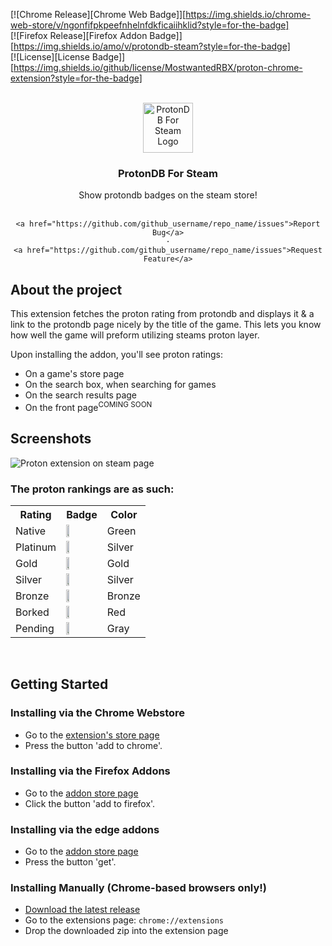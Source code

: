 [![Chrome Release][Chrome Web Badge]][https://img.shields.io/chrome-web-store/v/ngonfifpkpeefnhelnfdkficaiihklid?style=for-the-badge]  
[![Firefox Release][Firefox Addon Badge]][https://img.shields.io/amo/v/protondb-steam?style=for-the-badge]  
[![License][License Badge]][https://img.shields.io/github/license/MostwantedRBX/proton-chrome-extension?style=for-the-badge]

<br />
<div align="center">
  <a href="https://github.com/github_username/repo_name">
    <img src="src/icons/proton_128.png" alt="ProtonDB For Steam Logo" width="80" height="80">
  </a>

<h3 align="center">ProtonDB For Steam</h3>

  <p align="center">
    Show protondb badges on the steam store!
    <br />
    <br />
   
    <a href="https://github.com/github_username/repo_name/issues">Report Bug</a>
    ·
    <a href="https://github.com/github_username/repo_name/issues">Request Feature</a>
  </p>
</div>


## About the project
This extension fetches the proton rating from protondb and displays it & a link to the protondb page nicely by the title of the game. This lets you know how well the game will preform utilizing steams proton layer.
  
Upon installing the addon, you'll see proton ratings:
- On a game's store page
- On the search box, when searching for games
- On the search results page
- On the front page<sup>COMING SOON</sup>

## Screenshots
![Proton extension on steam page](ss/ss1.png)

### The proton rankings are as such:
<table>
<tr>
<th>Rating</th>
<th>Badge</th>
<th>Color</th>
</tr>

<tr>
<td>Native</td>
<td><img src="ss/native.png" height="30%"></td>
<td>Green</td>
</tr>

<tr>
<td>Platinum</td>
<td><img src="ss/platinum.png" height="30%"></td>
<td>Silver</td>
</tr>

<tr>
<td>Gold</td>
<td><img src="ss/gold.png" height="30%"></td>
<td>Gold</td>
</tr>

<tr>
<td>Silver</td>
<td><img src="ss/silver.png" height="30%"></td>
<td>Silver</td>
</tr>

<tr>
<td>Bronze</td>
<td><img src="ss/bronze.png" height="30%"></td>
<td>Bronze</td>
</tr>

<tr>
<td>Borked</td>
<td><img src="ss/borked.png" height="30%"></td>
<td>Red</td>
</tr>

<tr>
<td>Pending</td>
<td><img src="ss/pending.png" height="30%"></td>
<td>Gray</td>
</tr>
</table>

<br />

## Getting Started
### Installing via the Chrome Webstore
 - Go to the [extension's store page](https://chrome.google.com/webstore/detail/protondb-for-steam/ngonfifpkpeefnhelnfdkficaiihklid)
 - Press the button 'add to chrome'. 
### Installing via the Firefox Addons
- Go to the [addon store page](https://addons.mozilla.org/en-US/firefox/addon/protondb-steam)
- Click the button 'add to firefox'.
### Installing via the edge addons
- Go to the [addon store page](https://microsoftedge.microsoft.com/addons/detail/protondb-for-steam/efggpghjemjhldhoemgijjpnajcidcni)
- Press the button 'get'.
### Installing Manually (Chrome-based browsers only!)
 - [Download the latest release](https://github.com/MostwantedRBX/proton-chrome-extension/releases)
 - Go to the extensions page: ```chrome://extensions```
 - Drop the downloaded zip into the extension page